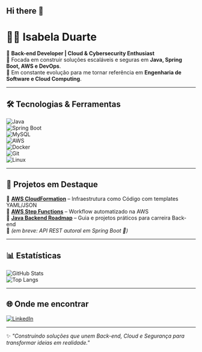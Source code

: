 ## Hi there 👋

<!--
**beladevduarte/beladevduarte** is a ✨ _special_ ✨ repository because its `README.md` (this file) appears on your GitHub profile.

Here are some ideas to get you started:

- 🔭 I’m currently working on ...
- 🌱 I’m currently learning ...
- 👯 I’m looking to collaborate on ...
- 🤔 I’m looking for help with ...
- 💬 Ask me about ...
- 📫 How to reach me: ...
- 😄 Pronouns: ...
- ⚡ Fun fact: ...
-->

# 👩‍💻 Isabela Duarte  

🚀 **Back-end Developer | Cloud & Cybersecurity Enthusiast**  
🎯 Focada em construir soluções escaláveis e seguras em **Java, Spring Boot, AWS e DevOps**.  
📌 Em constante evolução para me tornar referência em **Engenharia de Software e Cloud Computing**.  

---

## 🛠️ Tecnologias & Ferramentas  
![Java](https://img.shields.io/badge/Java-ED8B00?style=for-the-badge&logo=java&logoColor=white)  
![Spring Boot](https://img.shields.io/badge/Spring_Boot-6DB33F?style=for-the-badge&logo=springboot&logoColor=white)  
![MySQL](https://img.shields.io/badge/MySQL-4479A1?style=for-the-badge&logo=mysql&logoColor=white)  
![AWS](https://img.shields.io/badge/AWS-232F3E?style=for-the-badge&logo=amazonaws&logoColor=white)  
![Docker](https://img.shields.io/badge/Docker-2496ED?style=for-the-badge&logo=docker&logoColor=white)  
![Git](https://img.shields.io/badge/Git-F05032?style=for-the-badge&logo=git&logoColor=white)  
![Linux](https://img.shields.io/badge/Linux-FCC624?style=for-the-badge&logo=linux&logoColor=black)  

---

## 📂 Projetos em Destaque
🔹 [**AWS CloudFormation**](https://github.com/beladevduarte/AWS-CloudFormation) – Infraestrutura como Código com templates YAML/JSON  
🔹 [**AWS Step Functions**](https://github.com/beladevduarte/AWS-Step-Functions-) – Workflow automatizado na AWS  
🔹 [**Java Backend Roadmap**](https://github.com/beladevduarte/java-backend-roadmap) – Guia e projetos práticos para carreira Back-end  
🔹 *(em breve: API REST autoral em Spring Boot 🚀)*  

---

## 📊 Estatísticas
![GitHub Stats](https://github-readme-stats.vercel.app/api?username=beladevduarte&show_icons=true&theme=radical)  
![Top Langs](https://github-readme-stats.vercel.app/api/top-langs/?username=beladevduarte&layout=compact&theme=radical)  

---

## 🌐 Onde me encontrar
[![LinkedIn](https://img.shields.io/badge/LinkedIn-0077B5?style=for-the-badge&logo=linkedin&logoColor=white)](https://www.linkedin.com/in/isabela-duarte-8775b7194)  

---
✨ *"Construindo soluções que unem Back-end, Cloud e Segurança para transformar ideias em realidade."*

